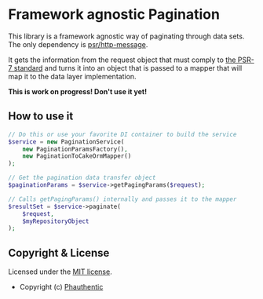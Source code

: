 # Framework agnostic Pagination

This library is a framework agnostic way of paginating through data sets. The only dependency is [psr/http-message](https://github.com/php-fig/http-message).

It gets the information from the request object that must comply to [the PSR-7 standard](https://www.php-fig.org/psr/psr-7/) and turns it into an object that is passed to a mapper that will map it to the data layer implementation.
 
**This is work on progress! Don't use it yet!**

## How to use it

```php
// Do this or use your favorite DI container to build the service
$service = new PaginationService(
    new PaginationParamsFactory(),
    new PaginationToCakeOrmMapper()
);

// Get the pagination data transfer object
$paginationParams = $service->getPagingParams($request);

// Calls getPagingParams() internally and passes it to the mapper
$resultSet = $service->paginate(
    $request,
    $myRepositoryObject
);
```

## Copyright & License

Licensed under the [MIT license](LICENSE.txt).

* Copyright (c) [Phauthentic](https://github.com/Phauthentic)
